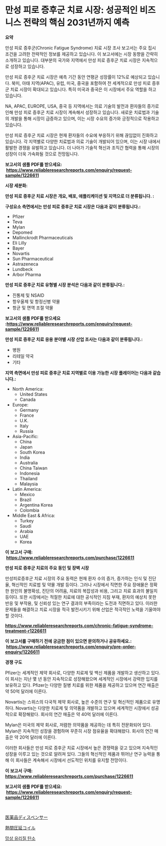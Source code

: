 <p><h1>만성 피로 증후군 치료 시장: 성공적인 비즈니스 전략의 핵심 2031년까지 예측</h1></p><p><strong>요약</strong></p>
<p><p>만성 피로 증후군(Chronic Fatigue Syndrome) 치료 시장 조사 보고서는 주요 집시 조건을 고려한 전략적인 정보를 제공하고 있습니다. 이 보고서에는 시장 동향을 간략히 소개하고 있습니다. 대부분의 국가와 지역에서 만성 피로 증후군 치료 시장은 지속적으로 성장하고 있습니다.</p><p>만성 피로 증후군 치료 시장은 예측 기간 동안 연평균 성장률이 12%로 예상되고 있습니다. 북미, 아태 지역(APAC), 유럽, 미국, 중국을 포함하여 전 세계적으로 만성 피로 증후군 치료 시장이 확대되고 있습니다. 특히 미국과 중국은 이 시장에서 주요 역할을 하고 있습니다.</p><p>NA, APAC, EUROPE, USA, 중국 등 지역에서는 의료 기술의 발전과 환자들의 증가로 인해 만성 피로 증후군 치료 시장이 계속해서 성장하고 있습니다. 새로운 치료법과 기술의 개발을 통해 시장이 급증하고 있으며, 이는 시장 수요의 증가와 긍정적으로 작용하고 있습니다.</p><p>만성 피로 증후군 치료 시장은 현재 환자들의 수요에 부응하기 위해 끊임없이 진화하고 있습니다. 각 지역별로 다양한 치료법과 의료 기술이 개발되어 있으며, 이는 시장 내에서 활발한 경쟁을 유발하고 있습니다. 더 나아가 기술적 혁신과 조직간 협력을 통해 시장의 성장이 더욱 가속화될 것으로 전망됩니다.</p></p>
<p><strong>보고서의 샘플 PDF를 받으세요: &nbsp;<a href="https://www.reliableresearchreports.com/enquiry/request-sample/1226611">https://www.reliableresearchreports.com/enquiry/request-sample/1226611</a></strong></p>
<p><strong>시장 세분화:</strong></p>
<p><strong> 만성 피로 증후군 치료 시장은 개요, 배포, 애플리케이션 및 지역으로 더 분류됩니다. :</strong></p>
<p><strong>구성요소 측면에서는 만성 피로 증후군 치료 시장은 다음과 같이 분류됩니다.:</strong></p>
<p><ul><li>Pfizer</li><li>Teva</li><li>Mylan</li><li>Depomed</li><li>Mallinckrodt Pharmaceuticals</li><li>Eli Lilly</li><li>Bayer</li><li>Novartis</li><li>Sun Pharmaceutical</li><li>Astrazeneca</li><li>Lundbeck</li><li>Arbor Pharma</li></ul></p>
<p><strong> 만성 피로 증후군 치료 유형별 시장 분석은 다음과 같이 분류됩니다.:</strong></p>
<p><ul><li>진통제 및 NSAID</li><li>항우울제 및 항정신병 약물</li><li>항균 및 면역 조절 약물</li></ul></p>
<p><strong>보고서의 샘플 PDF를 받으세요 :<a href="https://www.reliableresearchreports.com/enquiry/request-sample/1226611">https://www.reliableresearchreports.com/enquiry/request-sample/1226611</a></strong></p>
<p><strong> 만성 피로 증후군 치료 응용 분야별 시장 산업 조사는 다음과 같이 분류됩니다.:</strong></p>
<p><ul><li>병원</li><li>리테일 약국</li><li>기타</li></ul></p>
<p><strong>지역 측면에서 만성 피로 증후군 치료 지역별로 이용 가능한 시장 플레이어는 다음과 같습니다.:</strong></p>
<p><ul>
    <li>
        North America:
        <ul>
            <li>United States</li>
            <li>Canada</li>
        </ul>
    </li>
    <li>
        Europe:
        <ul>
            <li>Germany</li>
            <li>France</li>
            <li>U.K.</li>
            <li>Italy</li>
            <li>Russia</li>
        </ul>
    </li>
    <li>
        Asia-Pacific:
        <ul>
            <li>China</li>
            <li>Japan</li>
            <li>South Korea</li>
            <li>India</li>
            <li>Australia</li>
            <li>China Taiwan</li>
            <li>Indonesia</li>
            <li>Thailand</li>
            <li>Malaysia</li>
        </ul>
    </li>
    <li>
        Latin America:
        <ul>
            <li>Mexico</li>
            <li>Brazil</li>
            <li>Argentina Korea</li>
            <li>Colombia</li>
        </ul>
    </li>
    <li>
        Middle East & Africa:
        <ul>
            <li>Turkey</li>
            <li>Saudi</li>
            <li>Arabia</li>
            <li>UAE</li>
            <li>Korea</li>
        </ul>
    </li>
    </ul></p>
<p><strong>이 보고서 구매: &nbsp;<a href="https://www.reliableresearchreports.com/purchase/1226611">https://www.reliableresearchreports.com/purchase/1226611</a></strong></p>
<p><strong>만성 피로 증후군 치료의 주요 동인 및 장벽 시장</strong></p>
<p><p>만성피로증후군 치료 시장의 주요 동력은 현재 환자 수의 증가, 증가하는 인식 및 진단율, 혁신적인 치료법 및 약물 개발 등이다. 그러나 시장에서 직면한 주요 장애물은 정확한 원인의 불명확성, 진단의 어려움, 치료의 복잡성과 비용, 그리고 치료 효과의 불일치 등이다. 또한 시장에서는 적절한 치료에 대한 공식적인 지침 부재, 환자의 예상치 못한 반응 및 부작용, 및 신뢰성 있는 연구 결과의 부족이라는 도전과 직면하고 있다. 이러한 문제들을 해결하고 치료 시장을 적극 발전시키기 위해 산업은 적극적인 노력을 기울여야 할 것이다.</p></p>
<p><strong><a href="https://www.reliableresearchreports.com/chronic-fatigue-syndrome-treatment-r1226611">https://www.reliableresearchreports.com/chronic-fatigue-syndrome-treatment-r1226611</a></strong></p>
<p><strong>이 보고서를 구매하기 전에 궁금한 점이 있으면 문의하거나 공유하세요.: &nbsp;<a href="https://www.reliableresearchreports.com/enquiry/pre-order-enquiry/1226611">https://www.reliableresearchreports.com/enquiry/pre-order-enquiry/1226611</a></strong></p>
<p><strong>경쟁 구도</strong></p>
<p><p>Pfizer는 세계적인 제약 회사로, 다양한 치료제 및 백신 제품을 개발하고 생산하고 있다. 이 회사는 지난 몇 년 동안 지속적으로 성장해왔으며 세계적인 시장에서 강력한 입지를 보유하고 있다. Pfizer는 다양한 질병 치료를 위한 제품을 제공하고 있으며 연간 매출은 약 50억 달러에 이른다.</p><p>Novartis는 스위스의 다국적 제약 회사로, 높은 수준의 연구 및 혁신적인 제품으로 유명하다. Novartis는 다양한 치료제 및 의약품을 개발하고 있으며 세계적인 시장에서 성공적으로 확장해왔다. 회사의 연간 매출은 약 40억 달러에 이른다.</p><p>Mylan은 미국의 제약 회사로, 저렴한 의약품을 제공하는 데 특히 전문화되어 있다. Mylan은 지속적인 성장을 경험하며 꾸준히 시장 점유율을 확대해왔다. 회사의 연간 매출은 약 20억 달러에 이른다.</p><p>이러한 회사들은 만성 피로 증후군 치료 시장에서 높은 경쟁력을 갖고 있으며 지속적인 성장을 이루고 있는 것으로 알려져 있다. 그들의 혁신적인 제품과 뛰어난 연구 능력을 통해 이 회사들은 계속해서 시장에서 선도적인 위치를 유지할 전망이다.</p></p>
<p><strong>이 보고서 구매: &nbsp; <a href="https://www.reliableresearchreports.com/purchase/1226611">https://www.reliableresearchreports.com/purchase/1226611</a></strong></p>
<p><strong>보고서의 샘플 PDF를 받으세요: &nbsp;<a href="https://www.reliableresearchreports.com/enquiry/request-sample/1226611">https://www.reliableresearchreports.com/enquiry/request-sample/1226611</a></strong><strong></strong></p>
<p>&nbsp;</p>
<p><p><a href="https://medium.com/@diegomoen2016/%E5%8C%BB%E8%96%AC%E5%93%81%E3%83%87%E3%82%A3%E3%82%B9%E3%83%9A%E3%83%B3%E3%82%B5%E3%83%BC%E5%B8%82%E5%A0%B4%E3%81%AF-%E5%B8%82%E5%A0%B4%E3%82%B7%E3%82%A7%E3%82%A2-%E3%82%B5%E3%82%A4%E3%82%BA-2031%E5%B9%B4%E3%81%BE%E3%81%A7%E3%81%AE%E4%BA%88%E6%B8%AC%E3%81%AB%E7%84%A6%E7%82%B9%E3%82%92%E5%BD%93%E3%81%A6%E3%81%A6%E3%81%84%E3%81%BE%E3%81%99-igusaihin-disupensa-shijou-wa-shijou-shea-saizu-8332875dac46">医薬品ディスペンサー</a></p><p><a href="https://medium.com/@billyarton5656871/%E3%83%9B%E3%83%83%E3%83%88%E3%83%AD%E3%83%BC%E3%83%AB%E3%83%89%E3%82%B3%E3%82%A4%E3%83%AB%E5%B8%82%E5%A0%B4-%E6%88%90%E5%8A%9F%E3%81%99%E3%82%8B%E3%83%93%E3%82%B8%E3%83%8D%E3%82%B9%E6%88%A6%E7%95%A5%E3%81%AE%E9%8D%B52031%E5%B9%B4%E3%81%BE%E3%81%A7%E3%81%AE%E4%BA%88%E6%B8%AC-5d7f72c70f12">熱間圧延コイル</a></p><p><a href="https://medium.com/@bricebeahan2023/%EB%A6%AC%ED%8B%B0%ED%81%98%EB%A0%88%EC%9D%B4%ED%8A%B8-%EC%9C%A0%EB%A6%AC%ED%83%84%EC%86%8C-%EC%8B%9C%EC%9E%A5-%EB%B6%84%EC%84%9D-%EC%84%B8%EA%B3%84-%EC%82%B0%EC%97%85-%EC%A0%84%EB%A7%9D-%EB%B0%8F-%EC%98%88%EC%B8%A1-2024%EB%85%84%EB%B6%80%ED%84%B0-2031%EB%85%84-05e10aa434d9">망상 유리질 탄소</a></p></p>